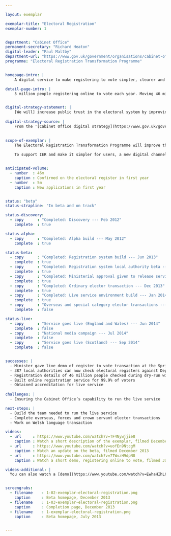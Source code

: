 ```yaml
---

layout: exemplar

exemplar-title: "Electoral Registration"
exemplar-number: 1


department: "Cabinet Office"
permanent-secretary: "Richard Heaton"
digital-leader: "Paul Maltby"
department-url: "https://www.gov.uk/government/organisations/cabinet-office"
programme: "Electoral Registration Transformation Programme"


homepage-intro: |
    A digital service to make registering to vote simpler, clearer and faster

detail-page-intro: |
    5 million people registering online to vote each year. Moving 46 million voters from household to individual registration


digital-strategy-statement: |
    [We will] increase public trust in the electoral system by improving the accuracy and security of the register...
    
digital-strategy-source: |
    From the '[Cabinet Office digital strategy](https://www.gov.uk/government/publications/cabinet-office-digital-strategy)' --- December 2012
    

scope-of-exemplar: |
    The Electoral Registration Transformation Programme will improve the electoral registration process by introducing Individual Electoral Registration (IER). Instead of one person in a household supplying the details of all people living at the same address (which can result in fraud and errors), IER will require people to register individually.
    
    To support IER and make it simpler for users, a new digital channel will be created and a method of confirming identities will be introduced. IER is intended to increase trust and modernise our electoral system.


anticipated-volume:
  - number  : 46m
    caption : Confirmed on the electoral register in first year
  - number  : 5m
    caption : New applications in first year


status: "beta"
status-strapline: "In beta and on track"

status-discovery:
  - copy      : "Completed: Discovery --- Feb 2012"
    complete  : true

status-alpha:
  - copy      : "Completed: Alpha build --- May 2012"
    complete  : true

status-beta:
  - copy      : "Completed: Registration system build --- Jun 2013"
    complete  : true
  - copy      : "Completed: Registration system local authority beta --- Sep 2013"
    complete  : true
  - copy      : "Completed: Ministerial approval given to release service --- Dec 2013"
    complete  : true
  - copy      : "Completed: Ordinary elector transaction --- Dec 2013"
    complete  : true
  - copy      : "Completed: Live service environment build --- Jan 2014"
    complete  : true
  - copy      : "Overseas and special category elector transactions --- May 2014"
    complete  : false

status-live:
  - copy      : "Service goes live (England and Wales) --- Jun 2014"
    complete  : false
  - copy      : "National media campaign --- Jul 2014"
    complete  : false
  - copy      : "Service goes live (Scotland) --- Sep 2014"
    complete  : false


successes: |
  - Minister gave live demo of register to vote transaction at the Sprint 14 event in January 
  - 387 local authorities can now check electoral registers against Department for Work and Pensions data
  - Registration details of 46 million people checked during dry-run with all local authorities
  - Built online registration service for 99.9% of voters
  - Obtained accreditation for live service
  
challenges: |
  - Ensuring the Cabinet Office’s capability to run the live service

next-steps: |
  - Build the team needed to run the live service
  - Complete overseas, forces and crown servant elector transactions
  - Work on Welsh language transaction

videos:
  - url     : https://www.youtube.com/watch?v=TF4Nywjjie8
    caption : Watch a short description of the exemplar, filmed December 2013
  - url     : https://www.youtube.com/watch?v=uofEn9NtcgM
    caption : Watch an update on the beta, filmed December 2013
  - url     : https://www.youtube.com/watch?v=7TWvzH9dpN8
    caption : Watch a short demo, registering online to vote, filmed January 2014

videos-additional: |
  You can also watch a [demo](https://www.youtube.com/watch?v=EwhaHIhLCSk) of the service's back end system, filmed July 2013.


screengrabs:
  - filename    : 1-02-exemplar-electoral-registration.png
    caption     : Beta homepage, December 2013
  - filename    : 1-03-exemplar-electoral-registration.png
    caption     : Completion page, December 2013
  - filename    : 1-exemplar-electoral-registration.png
    caption     : Beta homepage, July 2013


---
```





